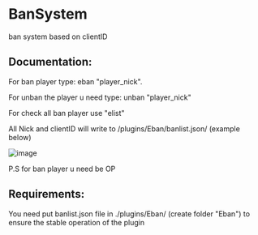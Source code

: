 # BanSystem
ban system based on clientID
## Documentation:
For ban player type: eban "player_nick".

For unban the player u need type: unban "player_nick"

For check all ban player use "elist"

All Nick and clientID will write to /plugins/Eban/banlist.json/ (example below)

![image](https://user-images.githubusercontent.com/59438110/132989591-3681e32a-92cd-4b2d-b0c1-a9a1e9bb3024.png)

P.S for ban player u need be OP

## Requirements:
 
You need put banlist.json file in ./plugins/Eban/ (create folder "Eban") to ensure the stable operation of the plugin
